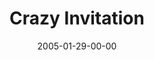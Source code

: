 ---
layout: message
category: message
series: "Revolution"
title: "Crazy Invitation"
date: 2005-01-29-00-00
message_id: 135
audio: "http://s3.amazonaws.com/crossroads-media/message/audio/Revolution_04_01-29-05_Crazy_Invitation.mp3"
audio-duration: "46:36"
explicit: false
---